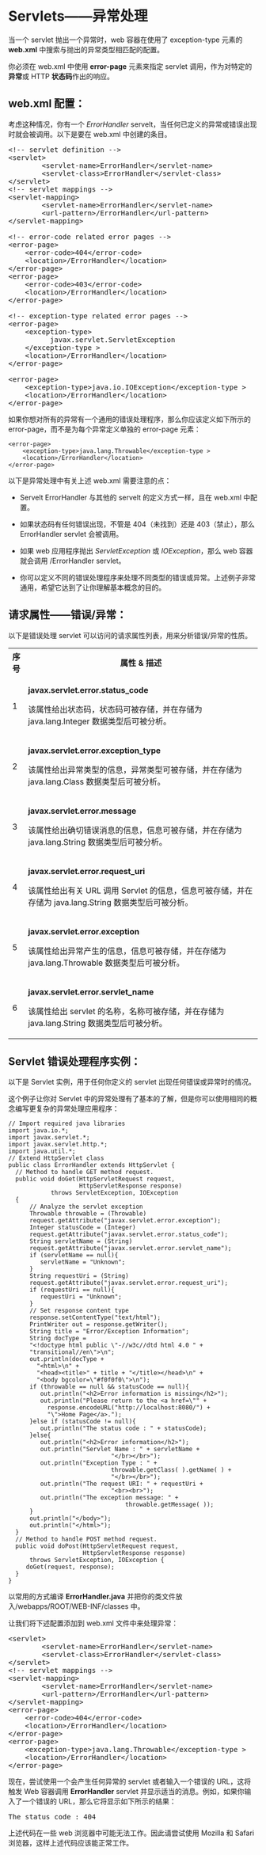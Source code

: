 # Servlets——异常处理

当一个 servlet 抛出一个异常时，web 容器在使用了 exception-type 元素的 **web.xml** 中搜索与抛出的异常类型相匹配的配置。

你必须在 web.xml 中使用 **error-page** 元素来指定 servlet 调用，作为对特定的**异常**或 HTTP **状态码**作出的响应。

## web.xml 配置：

考虑这种情况，你有一个 *ErrorHandler* servelt，当任何已定义的异常或错误出现时就会被调用。以下是要在 web.xml 中创建的条目。

<pre class="prettyprint notranslate">
&lt;!-- servlet definition --&gt;
&lt;servlet&gt;
        &lt;servlet-name&gt;ErrorHandler&lt;/servlet-name&gt;
        &lt;servlet-class&gt;ErrorHandler&lt;/servlet-class&gt;
&lt;/servlet&gt;
&lt;!-- servlet mappings --&gt;
&lt;servlet-mapping&gt;
        &lt;servlet-name&gt;ErrorHandler&lt;/servlet-name&gt;
        &lt;url-pattern&gt;/ErrorHandler&lt;/url-pattern&gt;
&lt;/servlet-mapping&gt;

&lt;!-- error-code related error pages --&gt;
&lt;error-page&gt;
    &lt;error-code&gt;404&lt;/error-code&gt;
    &lt;location&gt;/ErrorHandler&lt;/location&gt;
&lt;/error-page&gt;
&lt;error-page&gt;
    &lt;error-code&gt;403&lt;/error-code&gt;
    &lt;location&gt;/ErrorHandler&lt;/location&gt;
&lt;/error-page&gt;

&lt;!-- exception-type related error pages --&gt;
&lt;error-page&gt;
    &lt;exception-type&gt;
          javax.servlet.ServletException
    &lt;/exception-type &gt;
    &lt;location&gt;/ErrorHandler&lt;/location&gt;
&lt;/error-page&gt;

&lt;error-page&gt;
    &lt;exception-type&gt;java.io.IOException&lt;/exception-type &gt;
    &lt;location&gt;/ErrorHandler&lt;/location&gt;
&lt;/error-page&gt;
</pre>


如果你想对所有的异常有一个通用的错误处理程序，那么你应该定义如下所示的 error-page，而不是为每个异常定义单独的 error-page 元素：

``` 
<error-page>
    <exception-type>java.lang.Throwable</exception-type >
    <location>/ErrorHandler</location>
</error-page>
```

以下是异常处理中有关上述 web.xml 需要注意的点：

- Servelt ErrorHandler 与其他的 servelt 的定义方式一样，且在 web.xml 中配置。

- 如果状态码有任何错误出现，不管是 404（未找到）还是 403（禁止），那么 ErrorHandler servlet 会被调用。

- 如果 web 应用程序抛出 *ServletException* 或 *IOException*，那么 web 容器就会调用 /ErrorHandler servlet。

- 你可以定义不同的错误处理程序来处理不同类型的错误或异常。上述例子非常通用，希望它达到了让你理解基本概念的目的。

## 请求属性——错误/异常：

以下是错误处理 servlet 可以访问的请求属性列表，用来分析错误/异常的性质。

<table class="table table-bordered">
<tr><th style="width:5%">序号</th><th>属性 &amp; 描述</th></tr>
<tr><td>1</td><td><p><b>javax.servlet.error.status_code</b></p>
<p>该属性给出状态码，状态码可被存储，并在存储为 java.lang.Integer 数据类型后可被分析。</p></td></tr>
<tr><td>2</td><td><p><b>javax.servlet.error.exception_type</b></p>
<p>该属性给出异常类型的信息，异常类型可被存储，并在存储为 java.lang.Class 数据类型后可被分析。</p></td></tr>
<tr><td>3</td><td><p><b>javax.servlet.error.message</b></p>
<p>该属性给出确切错误消息的信息，信息可被存储，并在存储为 java.lang.String 数据类型后可被分析。</p></td></tr>
<tr><td>4</td><td><p><b>javax.servlet.error.request_uri</b></p>
<p>该属性给出有关 URL 调用 Servlet 的信息，信息可被存储，并在存储为 java.lang.String 数据类型后可被分析。</p></td></tr>
<tr><td>5</td><td><p><b>javax.servlet.error.exception</b></p>
<p>该属性给出异常产生的信息，信息可被存储，并在存储为 java.lang.Throwable 数据类型后可被分析。</p></td></tr>
<tr><td>6</td><td><p><b>javax.servlet.error.servlet_name</b></p>
<p>该属性给出 servlet 的名称，名称可被存储，并在存储为 java.lang.String 数据类型后可被分析。</p></td></tr>
</table> 

## Servlet 错误处理程序实例：

以下是 Servlet 实例，用于任何你定义的 servlet 出现任何错误或异常时的情况。

这个例子让你对 Servlet 中的异常处理有了基本的了解，但是你可以使用相同的概念编写更复杂的异常处理应用程序：

``` 
// Import required java libraries
import java.io.*;
import javax.servlet.*;
import javax.servlet.http.*;
import java.util.*;
// Extend HttpServlet class
public class ErrorHandler extends HttpServlet {
  // Method to handle GET method request.
  public void doGet(HttpServletRequest request,
                    HttpServletResponse response)
            throws ServletException, IOException
  {
      // Analyze the servlet exception       
      Throwable throwable = (Throwable)
      request.getAttribute("javax.servlet.error.exception");
      Integer statusCode = (Integer)
      request.getAttribute("javax.servlet.error.status_code");
      String servletName = (String)
      request.getAttribute("javax.servlet.error.servlet_name");
      if (servletName == null){
         servletName = "Unknown";
      }
      String requestUri = (String)
      request.getAttribute("javax.servlet.error.request_uri");
      if (requestUri == null){
         requestUri = "Unknown";
      }
      // Set response content type
      response.setContentType("text/html");
      PrintWriter out = response.getWriter();
	  String title = "Error/Exception Information";
      String docType =
      "<!doctype html public \"-//w3c//dtd html 4.0 " +
      "transitional//en\">\n";
      out.println(docType +
        "<html>\n" +
        "<head><title>" + title + "</title></head>\n" +
        "<body bgcolor=\"#f0f0f0\">\n");
      if (throwable == null && statusCode == null){
         out.println("<h2>Error information is missing</h2>");
         out.println("Please return to the <a href=\"" + 
           response.encodeURL("http://localhost:8080/") + 
           "\">Home Page</a>.");
      }else if (statusCode != null){
         out.println("The status code : " + statusCode);
      }else{
         out.println("<h2>Error information</h2>");
         out.println("Servlet Name : " + servletName + 
                             "</br></br>");
         out.println("Exception Type : " + 
                             throwable.getClass( ).getName( ) + 
                             "</br></br>");
         out.println("The request URI: " + requestUri + 
                             "<br><br>");
         out.println("The exception message: " + 
                                 throwable.getMessage( ));
      }
      out.println("</body>");
      out.println("</html>");
  }
  // Method to handle POST method request.
  public void doPost(HttpServletRequest request,
                     HttpServletResponse response)
      throws ServletException, IOException {
     doGet(request, response);
  }
}
```

以常用的方式编译 **ErrorHandler.java** 并把你的类文件放入<Tomcat-installation-directory>/webapps/ROOT/WEB-INF/classes 中。

让我们将下述配置添加到 web.xml 文件中来处理异常：

<pre class="prettyprint notranslate">
&lt;servlet&gt;
        &lt;servlet-name&gt;ErrorHandler&lt;/servlet-name&gt;
        &lt;servlet-class&gt;ErrorHandler&lt;/servlet-class&gt;
&lt;/servlet&gt;
&lt;!-- servlet mappings --&gt;
&lt;servlet-mapping&gt;
        &lt;servlet-name&gt;ErrorHandler&lt;/servlet-name&gt;
        &lt;url-pattern&gt;/ErrorHandler&lt;/url-pattern&gt;
&lt;/servlet-mapping&gt;
&lt;error-page&gt;
    &lt;error-code&gt;404&lt;/error-code&gt;
    &lt;location&gt;/ErrorHandler&lt;/location&gt;
&lt;/error-page&gt;
&lt;error-page&gt;
    &lt;exception-type&gt;java.lang.Throwable&lt;/exception-type &gt;
    &lt;location&gt;/ErrorHandler&lt;/location&gt;
&lt;/error-page&gt;
</pre>

现在，尝试使用一个会产生任何异常的 servlet 或者输入一个错误的 URL，这将触发 Web 容器调用 **ErrorHandler** servlet 并显示适当的消息。例如，如果你输入了一个错误的 URL，那么它将显示如下所示的结果：

<pre class="result notranslate">
The status code : 404
</pre>



上述代码在一些 web 浏览器中可能无法工作。因此请尝试使用 Mozilla 和 Safari 浏览器，这样上述代码应该能正常工作。

